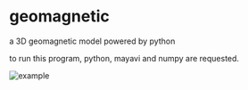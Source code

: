 geomagnetic
===========

a 3D geomagnetic model powered by python

to run this program, python, mayavi and numpy are requested.

![example](https://raw.github.com/LuYangP/geomagnetic/master/example.png)
